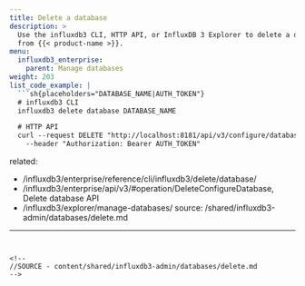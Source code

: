 ```yaml
---
title: Delete a database
description: >
  Use the influxdb3 CLI, HTTP API, or InfluxDB 3 Explorer to delete a database
  from {{< product-name >}}.
menu:
  influxdb3_enterprise:
    parent: Manage databases
weight: 203
list_code_example: |
  ```sh{placeholders="DATABASE_NAME|AUTH_TOKEN"}
  # influxdb3 CLI
  influxdb3 delete database DATABASE_NAME

  # HTTP API
  curl --request DELETE "http://localhost:8181/api/v3/configure/database?db=DATABASE_NAME" \
    --header "Authorization: Bearer AUTH_TOKEN"
  ```
related:
  - /influxdb3/enterprise/reference/cli/influxdb3/delete/database/
  - /influxdb3/enterprise/api/v3/#operation/DeleteConfigureDatabase, Delete database API
  - /influxdb3/explorer/manage-databases/
source: /shared/influxdb3-admin/databases/delete.md
---
```


<!--
//SOURCE - content/shared/influxdb3-admin/databases/delete.md
-->
